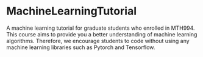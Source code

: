 # MachineLearningTutorial
A machine learning tutorial for graduate students who enrolled in MTH994. This course aims to provide you a better understanding of machine learning algorithms. Therefore, we encourage students to code without using any machine learning libraries such as Pytorch and Tensorflow. 
